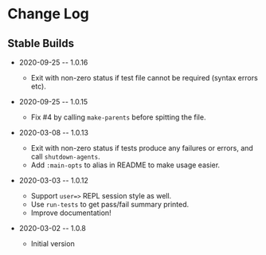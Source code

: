 # Change Log

## Stable Builds

* 2020-09-25 -- 1.0.16
  * Exit with non-zero status if test file cannot be required (syntax errors etc).

* 2020-09-25 -- 1.0.15
  * Fix #4 by calling `make-parents` before spitting the file.

* 2020-03-08 -- 1.0.13
  * Exit with non-zero status if tests produce any failures or errors, and call `shutdown-agents`.
  * Add `:main-opts` to alias in README to make usage easier.

* 2020-03-03 -- 1.0.12
  * Support `user=>` REPL session style as well.
  * Use `run-tests` to get pass/fail summary printed.
  * Improve documentation!

* 2020-03-02 -- 1.0.8
  * Initial version